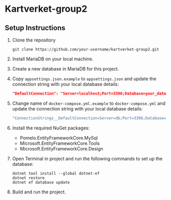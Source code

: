 # Kartverket-group2

## Setup Instructions

1. Clone the repository
   ```
   git clone https://github.com/your-username/kartverket-group2.git
   ```

2. Install MariaDB on your local machine.

3. Create a new database in MariaDB for this project.

4. Copy `appsettings.json.example` to `appsettings.json` and update the connection string with your local database details:
   ```json
   "DefaultConnection": "Server=localhost;Port=3306;Database=your_database_name;User=your_username;Password=your_password;"
   ```
   
5. Change name of `docker-compose.yml.example` to `docker-compose.yml` and update the connection string with your local database details:
   ```yml
   "ConnectionStrings__DefaultConnection=Server=db;Port=3306;Database=kartverket_db;User=root;Password=your_password;"
   ```

7. Install the required NuGet packages:
   - Pomelo.EntityFrameworkCore.MySql
   - Microsoft.EntityFrameworkCore.Tools
   - Microsoft.EntityFrameworkCore.Design

8. Open Terminal in project and run the following commands to set up the database:
   ```
   dotnet tool install --global dotnet-ef
   dotnet restore
   dotnet ef database update
   ```

9. Build and run the project.
